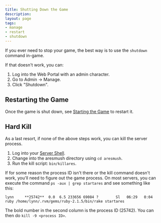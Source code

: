 ```yaml
---
title: Shutting Down the Game
description:
layout: page
tags: 
- manage
- restart
- shutdown
---
```


If you ever need to stop your game, the best way is to use the `shutdown` command in-game.

If that doesn't work, you can:

1. Log into the Web Portal with an admin character.
2. Go to Admin -> Manage.
3. Click "Shutdown".

## Restarting the Game

Once the game is shut down, see [Starting the Game](/tutorials/manage/start) to restart it.

## Hard Kill

As a last resort, if none of the above steps work, you can kill the server process.  

1. Log into your [Server Shell](/tutorials/install/server-shell).
2. Change into the aresmush directory using `cd aresmush`.
3. Run the kill script: `bin/killares`.

If for some reason the process ID isn't there or the kill command doesn't work, you'll need to figure out the game process.  On most servers, you can execute the command `ps -aux | grep startares` and see something like this:

    lynn     **25742**  0.0  6.5 233656 69084 ?        Sl   06:29   0:04 ruby /home/lynn/.rvm/gems/ruby-2.1.5/bin/rake startares

The bold number in the second column is the process ID (25742). You can then do `kill -9 <process ID>`.